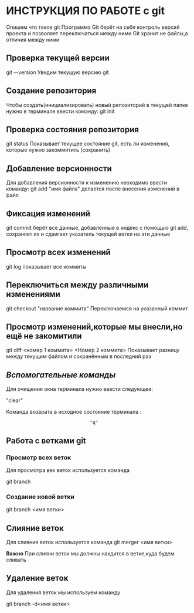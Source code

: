 # ИНСТРУКЦИЯ ПО РАБОТЕ c git

Опишем что такое git
Программа Git берёт на себя контроль версий 
проекта и позволяет переключаться между 
ними
Git хранит не файлы,а отличия между ними

## Проверка текущей версии
git --version
Увидим текущую версию git

## Создание репозитория
Чтобы создать(инициализировать)  новый репозиторий в текущей папке нужно в терминале ввести команду:
git init 

## Проверка состояния репозитория
git status 
Показывает текущее состояние git, есть
ли изменения, которые нужно закоммитить 
(сохранить)

## Добавление версионности
Для добавления версионности к изменению неоходимо ввести команду:
git add "имя файла"
делается после внесения изменений в файл

## Фиксация изменений
git commit
 берёт все данные, добавленные в индекс с помощью git add, сохраняет их и сдвигает указатель текущей ветки на эти данные

 ## Просмотр всех изменений
 git log
 показывает все коммиты

 ## Переключиться между различными изменениями
  git checkout "название коммита"
  Переключаемся на указанный коммит

  ## Просмотр изменений,которые мы внесли,но ещё не закомитили
  git diff <номер 1 коммита> <Номер 2 коммита>
  Показывает разницу между текущим файлом и сохранённым в последний раз

  ## *Вспомогательные команды*
  
  Для очищения окна терминала нужно ввести следующее:
  
  "clear"

  Команда возврата в исходное состояние терминала :

                                    "q" 


  ## Работа с ветками git


  ### Просмотр всех веток

  Для просмотра вех веток используется команда 

  git branch 

  ### Создание новой ветки 

git branch <имя ветки>

## Слияние веток
Для слияния веток используется команда
git merger <имя ветки>

**Важно**
При слияни веток мы должны нахдится в ветке,куда будем сливать

## Удаление веток

Для удаления веток мы используем команду 

git branch -d<имя ветки>

